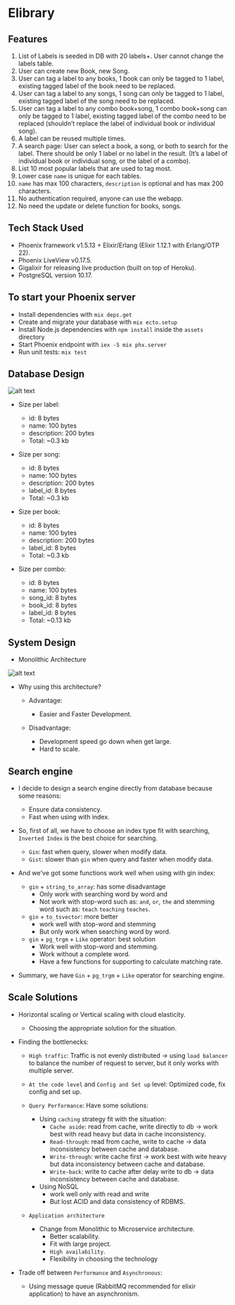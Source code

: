 # Elibrary

## Features

  1. List of Labels is seeded in DB with 20 labels+. User cannot change the labels table.
  2. User can create new Book, new Song.
  3. User can tag a label to any books, 1 book can only be tagged to 1 label, existing tagged label of the book need to be replaced.
  4. User can tag a label to any songs, 1 song can only be tagged to 1 label, existing tagged label of the song need to be replaced.
  5. User can tag a label to any combo book+song, 1 combo book+song can only be tagged to 1 label, existing tagged label of the combo need to be replaced (shouldn’t replace the label of individual book or individual song).
  6. A label can be reused multiple times.
  7. A search page: User can select a book, a song, or both to search for the label. There should be only 1 label or no label in the result. (It’s a label of individual book or individual song, or the label of a combo).
  8. List 10 most popular labels that are used to tag most.
  9. Lower case `name` is unique for each tables.
  10. `name` has max 100 characters, `description` is optional and has max 200 characters.
  11. No authentication required, anyone can use the webapp.
  12. No need the update or delete function for books, songs.

## Tech Stack Used

  * Phoenix framework v1.5.13 + Elixir/Erlang (Elixir 1.12.1 with Erlang/OTP 22).
  * Phoenix LiveView v0.17.5.
  * Gigalixir for releasing live production (built on top of Heroku).
  * PostgreSQL version 10.17.

## To start your Phoenix server

  * Install dependencies with `mix deps.get`
  * Create and migrate your database with `mix ecto.setup`
  * Install Node.js dependencies with `npm install` inside the `assets` directory
  * Start Phoenix endpoint with `iex -S mix phx.server`
  * Run unit tests: `mix test`

## Database Design

  ![alt text](../main/assets/static/images/db_design.JPG)

  * Size per label:
    * id: 8 bytes
    * name: 100 bytes
    * description: 200 bytes
    * Total: ~0.3 kb

  * Size per song:
    * id: 8 bytes
    * name: 100 bytes
    * description: 200 bytes
    * label_id: 8 bytes
    * Total: ~0.3 kb

  * Size per book:
    * id: 8 bytes
    * name: 100 bytes
    * description: 200 bytes
    * label_id: 8 bytes
    * Total: ~0.3 kb

  * Size per combo:
    * id: 8 bytes
    * name: 100 bytes
    * song_id: 8 bytes
    * book_id: 8 bytes
    * label_id: 8 bytes
    * Total: ~0.13 kb

## System Design

  * Monolithic Architecture

  ![alt text](../main/assets/static/images/system_design.JPG)

  * Why using this architecture?

    * Advantage:
      - Easier and Faster Development.

    * Disadvantage:
      - Development speed go down when get large.
      - Hard to scale.

## Search engine

  * I decide to design a search engine directly from database because some reasons:
    - Ensure data consistency.
    - Fast when using with index.

  * So, first of all, we have to choose an index type fit with searching, `Inverted Index` is the best choice for searching.
    - `Gin`: fast when query, slower when modify data.
    - `Gist`: slower than `gin` when query and faster when modify data.

  * And we've got some functions work well when using with gin index:
    * `gin` + `string_to_array`: has some disadvantage
      - Only work with searching word by word and 
      - Not work with stop-word such as: `and`, `or`, `the` and stemming word such as: `teach` `teaching` `teaches`.
    * `gin` + `to_tsvector`: more better
      - work well with stop-word and stemming
      - But only work when searching word by word.
    * `gin` + `pg_trgm` + `Like` operator: best solution
      - Work well with stop-word and stemming.
      - Work without a complete word.
      - Have a few functions for supporting to calculate matching rate.

  * Summary, we have `Gin` + `pg_trgm` + `Like` operator for searching engine.

## Scale Solutions

  * Horizontal scaling or Vertical scaling with cloud elasticity.
    * Choosing the appropriate solution for the situation.

  * Finding the bottlenecks:
    * `High traffic`: Traffic is not evenly distributed
      -> using `load balancer` to balance the number of request to server, but it only works with multiple server.

    * `At the code level` and `Config and Set up` level: Optimized code, fix config and set up.

    * `Query Performance`: Have some solutions:
      * Using `caching` strategy fit with the situation:
        - `Cache aside`: read from cache, write directly to db -> work best with read heavy but data in cache inconsistency.
        - `Read-through`:  read from cache, write to cache -> data inconsistency between cache and database.
        - `Write-through`: write cache first -> work best with wite heavy but data inconsistency between cache and database.
        - `Write-back`: write to cache after delay write to db -> data inconsistency between cache and database.
      * Using NoSQL
        - work well only with read and write
        - But lost ACID and data consistency of RDBMS.

    * `Application architecture`
      * Change from Monolithic to Microservice  architecture.
        - Better scalability.
        - Fit with large project.
        - `High availability`.
        - Flexibility in choosing the technology

  * Trade off between `Performance` and  `Asynchronous`:
    * Using message queue (RabbitMQ recommended for elixir application) to have an asynchronism.